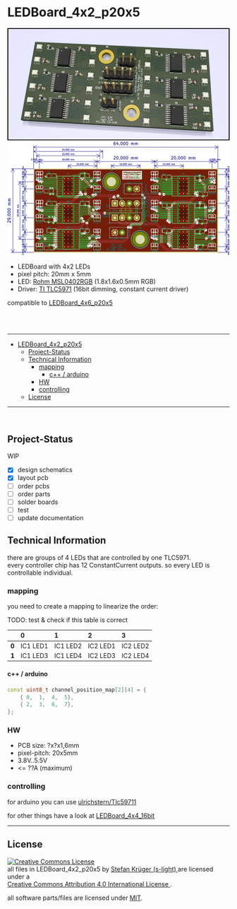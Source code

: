 <!--lint disable maximum-line-length-->
<!--lint disable list-item-spacing-->
<!--lint disable list-item-indent-->

# LEDBoard_4x2_p20x5

![LED-Board 3d rendering](./export/LEDBoard_4x2_p20x5.png)
![LED-Board 3d rendering](./export/LEDBoard_4x2_p20x5-brd__mod.svg)


- LEDBoard with 4x2 LEDs
- pixel pitch: 20mm x 5mm
- LED: [Rohm MSL0402RGB](https://www.rohm.com/datasheet/MSL0402RGBU) (1.8x1.6x0.5mm RGB)
- Driver: [TI TLC5971](http://www.ti.com/product/TLC5971) (16bit dimming, constant current driver)



compatible to [LEDBoard_4x6_p20x5](https://github.com/s-light/LEDBoard_4x6_p20x5)
<br>

<br>

<br>

---

<!-- TOC depthFrom:1 depthTo:6 withLinks:1 updateOnSave:1 orderedList:0 -->

- [LEDBoard_4x2_p20x5](#ledboard4x2p20x5)
	- [Project-Status](#project-status)
	- [Technical Information](#technical-information)
		- [mapping](#mapping)
			- [c++ / arduino](#c-arduino)
		- [HW](#hw)
		- [controlling](#controlling)
	- [License](#license)

<!-- /TOC -->

---
<br>

## Project-Status
WIP
- [x] design schematics
- [x] layout pcb
- [ ] order pcbs
- [ ] order parts
- [ ] solder boards
- [ ] test
- [ ] update documentation

## Technical Information
there are groups of 4 LEDs that are controlled by one TLC5971.  
every controller chip has 12 ConstantCurrent outputs.
so every LED is controllable individual.

### mapping
you need to create a mapping to linearize the order:  

TODO: test & check if this table is correct

|       | 0        | 1        | 2        | 3        |
| :---- | :------- | :------- | :------- | :------- |
| **0** | IC1 LED1 | IC1 LED2 | IC2 LED1 | IC2 LED2 |
| **1** | IC1 LED3 | IC1 LED4 | IC2 LED3 | IC2 LED4 |

#### c++ / arduino
```c++
const uint8_t channel_position_map[2][4] = {
    { 0,  1,  4,  5},
    { 2,  3,  6,  7},
};
```

<!-- #### CircuitPython
```python
channel_position_map[4][4] = {
    { 0,  1, 12, 13},
    { 2,  3, 14, 15},
    { 4,  5, 16, 17},
    { 6,  7, 18, 19},
    { 8,  9, 20, 21},
    {10, 11, 22, 23},
};
``` -->

### HW
- PCB size: ?x?x1,6mm
- pixel-pitch: 20x5mm
- 3.8V..5.5V
- <= ??A (maximum)

### controlling
for arduino you can use [ulrichstern/Tlc59711](https://github.com/ulrichstern/Tlc59711)

for other things have a look at [LEDBoard_4x4_16bit](https://github.com/s-light/LEDBoard_4x4_16bit#controlling)


---

## License
<!-- license info -->
<p>
<a rel="license" href="http://creativecommons.org/licenses/by/4.0/">
    <img alt="Creative Commons License" style="border-width:0"
        src="https://i.creativecommons.org/l/by/4.0/88x31.png" />
</a>
<br />
<span xmlns:dct="http://purl.org/dc/terms/" property="dct:title">
    all files in LEDBoard_4x2_p20x5
</span> by
<a xmlns:cc="http://creativecommons.org/ns#"
        href="https://github.com/s-light/LEDBoard_4x2_p20x5"
        property="cc:attributionName"
        rel="cc:attributionURL">
    Stefan Krüger (s-light)
</a>
are licensed under a<br/>
<a rel="license" href="http://creativecommons.org/licenses/by/4.0/">
    Creative Commons Attribution 4.0 International License
</a>.
</p>

all software parts/files are licensed under [MIT](LICENSE).


<!-- license info end -->
